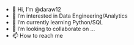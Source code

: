- 👋 Hi, I’m @daraw12
- 👀 I’m interested in Data Engineering/Analytics
- 🌱 I’m currently learning Python/SQL
- 💞️ I’m looking to collaborate on ...
- 📫 How to reach me 

<!---
daraw12/daraw12 is a ✨ special ✨ repository because its `README.md` (this file) appears on your GitHub profile.
You can click the Preview link to take a look at your changes.
--->
